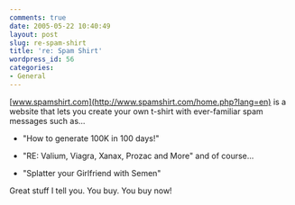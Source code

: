 ```yaml
---
comments: true
date: 2005-05-22 10:40:49
layout: post
slug: re-spam-shirt
title: 're: Spam Shirt'
wordpress_id: 56
categories:
- General
---
```


[www.spamshirt.com](http://www.spamshirt.com/home.php?lang=en) is a website that lets you create your own t-shirt with ever-familiar spam messages such as...
  


* "How to generate 100K in 100 days!"


* "RE: Valium, Viagra, Xanax, Prozac and More"
and of course...

* "Splatter your Girlfriend with Semen"


Great stuff I tell you. You buy. You buy now!
